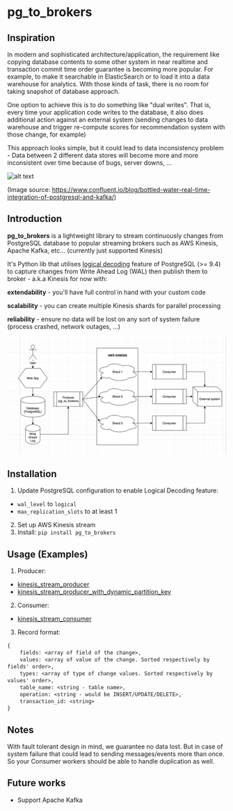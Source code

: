 # pg_to_brokers
## Inspiration
In modern and sophisticated architecture/application, the requirement like copying database contents to some other system in near realtime and transaction commit time order guarantee is becoming more popular. For example, to make it searchable in ElasticSearch or to load it into a data warehouse for analytics. With those kinds of task, there is no room for taking snapshot of database approach.

One option to achieve this is to do something like "dual writes". That is, every time your application code writes to the database, it also does additional action against an external system (sending changes to data warehouse and trigger re-compute scores for recommendation system with those change, for example)

This approach looks simple, but it could lead to data inconsistency problem - Data between 2 different data stores will become more and more inconsistent over time because of bugs, server downs, ...

![alt text](https://cdn2.hubspot.net/hub/540072/file-3062873213-png/blog-files/slide-37-4-3.png "Stop do this")

(Image source: https://www.confluent.io/blog/bottled-water-real-time-integration-of-postgresql-and-kafka/)

## Introduction
**pg_to_brokers** is a lightweight library to stream continuously changes from PostgreSQL database to popular streaming brokers such as AWS Kinesis, Apache Kafka, etc... (currently just supported Kinesis)

It's Python lib that utilises [logical decoding](https://www.postgresql.org/docs/9.4/static/logicaldecoding.html) feature of PostgreSQL (>= 9.4) to capture changes from Write Ahead Log (WAL) then publish them to broker - a.k.a Kinesis for now with:

**extendability** - you'll have full control in hand with your custom code

**scalability** - you can create multiple Kinesis shards for parallel processing

**reliability** - ensure no data will be lost on any sort of system failure (process crashed, network outages, ...)

![alt text](https://github.com/minhduccm/pg_to_brokers/blob/master/images/architecture.png "Architecture")

## Installation
1. Update PostgreSQL configuration to enable Logical Decoding feature:
* ```wal_level``` to ```logical```
* ```max_replication_slots``` to at least 1
2. Set up AWS Kinesis stream
3. Install: ```pip install pg_to_brokers```

## Usage (Examples)
1. Producer: 
* [kinesis_stream_producer](https://github.com/minhduccm/pg_to_brokers/blob/master/examples/kinesis_stream_producer.py)
* [kinesis_stream_producer_with_dynamic_partition_key](https://github.com/minhduccm/pg_to_brokers/blob/master/examples/kinesis_stream_producer_with_dynamic_partition_key.py)
2. Consumer:
* [kinesis_stream_consumer](https://github.com/minhduccm/pg_to_brokers/blob/master/examples/kinesis_stream_consumer.py)
3. Record format:
```
{
    fields: <array of field of the change>,
    values: <array of value of the change. Sorted respectively by fields' order>,
    types: <array of type of change values. Sorted respectively by values' order>,
    table_name: <string - table name>,
    operation: <string - would be INSERT/UPDATE/DELETE>,
    transaction_id: <string>
}
```

## Notes
With fault tolerant design in mind, we guarantee no data lost. But in case of system failure that could lead to sending messages/events more than once. So your Consumer workers should be able to handle duplication as well.

## Future works
- Support Apache Kafka
